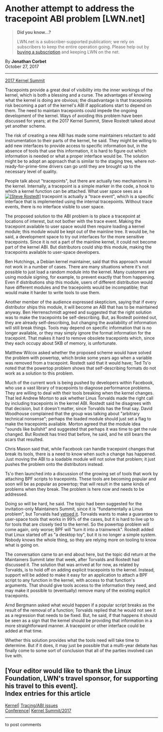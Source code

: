 # Another attempt to address the tracepoint ABI problem [LWN.net]

> **Did you know...?**
> 
> LWN.net is a subscriber-supported publication; we rely on subscribers to keep the entire operation going. Please help out by [buying a subscription](/Promo/nst-nag4/subscribe) and keeping LWN on the net. 

By **Jonathan Corbet**  
October 27, 2017 

* * *

[2017 Kernel Summit](/Articles/KernelSummit2017/)

Tracepoints provide a great deal of visibility into the inner workings of the kernel, which is both a blessing and a curse. The advantages of knowing what the kernel is doing are obvious; the disadvantage is that tracepoints risk becoming a part of the kernel's ABI if applications start to depend on them. The need to maintain tracepoints could impede the ongoing development of the kernel. Ways of avoiding this problem have been discussed for years; at the 2017 Kernel Summit, Steve Rostedt talked about yet another scheme. 

The risk of creating a new ABI has made some maintainers reluctant to add instrumentation to their parts of the kernel, he said. They might be willing to add new interfaces to provide access to specific information but, in the absence of tools that use this information, it is hard to figure out which information is needed or what a proper interface would be. The solution might be to adopt an approach that is similar to the staging tree, where not-ready-for-prime-time drivers can go until they are brought up to the necessary level of quality. 

People talk about "tracepoints", but there are actually two mechanisms in the kernel. Internally, a tracepoint is a simple marker in the code, a hook to which a kernel function can be attached. What user space sees as a [![\[Steve Rostedt\]](https://static.lwn.net/images/conf/2017/osse/SteveRostedt-sm.jpg)](/Articles/737535/) tracepoint is actually a "trace event", which is a specific interface that is implemented using the internal tracepoints. Without trace events, there is no interface visible to user space. 

The proposed solution to the ABI problem is to place a tracepoint at locations of interest, but not bother with the trace event. Making the tracepoint available to user space would then require loading a kernel module; this module would be kept out of the mainline tree. It would be, he said, a development space to try out interfaces for the more sensitive tracepoints. Since it is not a part of the mainline kernel, it could not become part of the kernel ABI. But distributors could ship this module, making the tracepoints available to user-space developers. 

Ben Hutchings, a Debian kernel maintainer, said that this approach would not work in a number of cases. There are many situations where it's not possible to just load a random module into the kernel. Many customers are using module signing, for example, to prevent exactly that from happening. Even if distributions ship this module, users of different distribution would have different modules and the tracepoints would be incompatible; that would make it harder to write tools to use them. 

Another member of the audience expressed skepticism, saying that if every distributor ships this module, it will become an ABI that has to be maintained anyway. Ben Herrenschmidt agreed and suggested that the right solution was to make the tracepoints be self-describing. But, as Rostedt pointed out, they are already self-describing, but changing the availability of information will still break things. Tools may depend on specific information that is no longer available, or they may simply ignore the format information for the tracepoint. That makes it hard to remove obsolete tracepoints which, since they each occupy about 5KB of memory, is unfortunate. 

Matthew Wilcox asked whether the proposed scheme would have solved the problem with powertop, which broke some years ago when a variable was removed from a tracepoint. Rostedt said that it would have; Ted Ts'o noted that the powertop problem shows that self-describing formats do not work as a solution to this problem. 

Much of the current work is being pushed by developers within Facebook, who use a vast library of tracepoints to diagnose performance problems. They are willing to deal with their tools breaking when the kernel changes. That led Andrew Morton to ask whether Linus Torvalds made the right call by including tracepoints in the kernel ABI. Rostedt said he disagrees with that decision, but it doesn't matter, since Torvalds has the final say. David Woodhouse complained that the group was talking about "arbitrary technical nonsense"; perhaps the loaded module should just set a flag to make the tracepoints available. Morton agreed that the module idea "sounds like bullshit" and suggested that perhaps it was time to get the rule changed. But Rostedt has tried that before, he said, and he still bears the scars that resulted. 

Chris Mason said that, while Facebook can handle tracepoint changes that break its tools, there is a need to know when such a change has happened. Just moving the ABI to a loadable module will not solve that problem; it just pushes the problem onto the distributors instead. 

Ts'o then launched into a discussion of the growing set of tools that work by attaching BPF scripts to tracepoints. These tools are becoming popular and soon will be as popular as powertop; that will result in the same kinds of problems when they break. The problem is here now and needs to be addressed. 

Doing so will be hard, he said. The topic had been suggested for the invitation-only Maintainers Summit, since it is "fundamentally a Linus problem", but Torvalds had [vetoed it](/Articles/737532/). Torvalds wants to make a guarantee to user-space tools that works in 99% of the cases, but it is hard to live up to for tools that are closely tied to the kernel. So the powertop problem will come again, only worse; BPF will "turn it into a trainwreck". Rostedt added that Linux started off as "a desktop toy", but it is no longer a simple system. Nobody knows the whole thing, so they are relying more on tooling to know what is going on. 

The conversation came to an end about here, but the topic did return at the Maintainers Summit later that week, after Torvalds and Rostedt had discussed it. The solution that was arrived at for now, as related by Torvalds, is to hold off on adding explicit tracepoints to the kernel. Instead, support will be added to make it easy for an application to attach a BPF script to any function in the kernel, with access to that function's arguments. That should give tools access to the information they need, and may make it possible to (eventually) remove many of the existing explicit tracepoints. 

Arnd Bergmann asked what would happen if a popular script breaks as the result of the removal of a function; Torvalds replied that he would not see it as a regression that needs to be fixed. But, he said, if that happens it should be seen as a sign that the kernel should be providing that information in a more straightforward manner. A tracepoint or other interface could be added at that time. 

Whether this solution provides what the tools need will take time to determine. But if it does, it may just be possible that a multi-year debate has finally come to some sort of conclusion that all of the parties involved can live with. 

[Your editor would like to thank the Linux Foundation, LWN's travel sponsor, for supporting his travel to this event].  
Index entries for this article  
---  
[Kernel](/Kernel/Index)| [Tracing/ABI issues](/Kernel/Index#Tracing-ABI_issues)  
[Conference](/Archives/ConferenceIndex/)| [Kernel Summit/2017](/Archives/ConferenceIndex/#Kernel_Summit-2017)  
  


* * *

to post comments 
